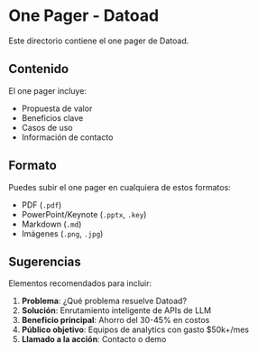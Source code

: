 # One Pager - Datoad

Este directorio contiene el one pager de Datoad.

## Contenido

El one pager incluye:
- Propuesta de valor
- Beneficios clave
- Casos de uso
- Información de contacto

## Formato

Puedes subir el one pager en cualquiera de estos formatos:
- PDF (`.pdf`)
- PowerPoint/Keynote (`.pptx`, `.key`)
- Markdown (`.md`)
- Imágenes (`.png`, `.jpg`)

## Sugerencias

Elementos recomendados para incluir:
1. **Problema**: ¿Qué problema resuelve Datoad?
2. **Solución**: Enrutamiento inteligente de APIs de LLM
3. **Beneficio principal**: Ahorro del 30-45% en costos
4. **Público objetivo**: Equipos de analytics con gasto $50k+/mes
5. **Llamado a la acción**: Contacto o demo
